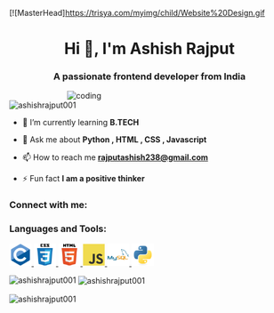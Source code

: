 [![MasterHead]<https://trisya.com/myimg/child/Website%20Design.gif>

<h1 align="center">Hi 👋, I'm Ashish Rajput</h1>
<h3 align="center">A passionate frontend developer from India</h3>
<img align="right" alt="coding" width="400" src="https://i.pinimg.com/originals/81/17/8b/81178b47a8598f0c81c4799f2cdd4057.gif")
<p align="left"> <img src="https://komarev.com/ghpvc/?username=ashishrajput001&label=Profile%20views&color=0e75b6&style=flat" alt="ashishrajput001" /> </p>

- 🌱 I’m currently learning **B.TECH**

- 💬 Ask me about **Python , HTML , CSS , Javascript**

- 📫 How to reach me **rajputashish238@gmail.com**

- ⚡ Fun fact **I am a positive thinker**

<h3 align="left">Connect with me:</h3>
<p align="left">
</p>

<h3 align="left">Languages and Tools:</h3>
<p align="left"> <a href="https://www.cprogramming.com/" target="_blank" rel="noreferrer"> <img src="https://raw.githubusercontent.com/devicons/devicon/master/icons/c/c-original.svg" alt="c" width="40" height="40"/> </a> <a href="https://www.w3schools.com/css/" target="_blank" rel="noreferrer"> <img src="https://raw.githubusercontent.com/devicons/devicon/master/icons/css3/css3-original-wordmark.svg" alt="css3" width="40" height="40"/> </a> <a href="https://www.w3.org/html/" target="_blank" rel="noreferrer"> <img src="https://raw.githubusercontent.com/devicons/devicon/master/icons/html5/html5-original-wordmark.svg" alt="html5" width="40" height="40"/> </a> <a href="https://developer.mozilla.org/en-US/docs/Web/JavaScript" target="_blank" rel="noreferrer"> <img src="https://raw.githubusercontent.com/devicons/devicon/master/icons/javascript/javascript-original.svg" alt="javascript" width="40" height="40"/> </a> <a href="https://www.mysql.com/" target="_blank" rel="noreferrer"> <img src="https://raw.githubusercontent.com/devicons/devicon/master/icons/mysql/mysql-original-wordmark.svg" alt="mysql" width="40" height="40"/> </a> <a href="https://www.python.org" target="_blank" rel="noreferrer"> <img src="https://raw.githubusercontent.com/devicons/devicon/master/icons/python/python-original.svg" alt="python" width="40" height="40"/> </a> </p>

<p><img align="left" src="https://github-readme-stats.vercel.app/api/top-langs?username=ashishrajput001&show_icons=true&locale=en&layout=compact" alt="ashishrajput001" /></p>

<p>&nbsp;<img align="center" src="https://github-readme-stats.vercel.app/api?username=ashishrajput001&show_icons=true&locale=en" alt="ashishrajput001" /></p>

<p><img align="center" src="https://github-readme-streak-stats.herokuapp.com/?user=ashishrajput001&" alt="ashishrajput001" /></p>

